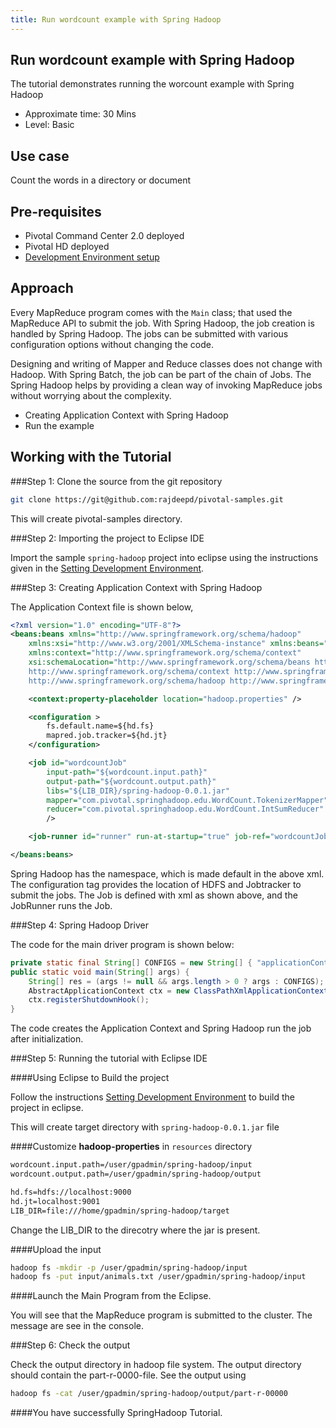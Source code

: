 ```yaml
---
title: Run wordcount example with Spring Hadoop
---
```


Run wordcount example with Spring Hadoop
--------------------------------------
The tutorial demonstrates running the worcount example with Spring Hadoop

* Approximate time: 30 Mins
* Level: Basic

Use case
--------
Count the words in a directory or document

Pre-requisites
-------------
* Pivotal Command Center 2.0 deployed
* Pivotal HD deployed
* [Development Environment setup](../setting-development.html)

Approach
--------
Every MapReduce program comes with the `Main` class; that used the MapReduce API to submit the job.
With Spring Hadoop, the job creation is handled by Spring Hadoop. The jobs can be submitted with various configuration options without changing the code. 

Designing and writing of Mapper and Reduce classes does not change with Hadoop. With Spring Batch, the job can be part of the chain of Jobs. The Spring Hadoop helps by providing a clean way of invoking MapReduce jobs without worrying about the complexity.

*  Creating Application Context with Spring Hadoop
*  Run the example

Working with the Tutorial
------------------------

###Step 1: Clone the source from the git repository

```bash
git clone https://git@github.com:rajdeepd/pivotal-samples.git
```
This will create pivotal-samples directory.

###Step 2: Importing the project to Eclipse IDE

Import the sample `spring-hadoop` project into eclipse using the instructions given in the [Setting Development Environment](../setting-development.html). 


###Step 3: Creating Application Context with Spring Hadoop

The Application Context file is shown below,

```xml
<?xml version="1.0" encoding="UTF-8"?>
<beans:beans xmlns="http://www.springframework.org/schema/hadoop"
	xmlns:xsi="http://www.w3.org/2001/XMLSchema-instance" xmlns:beans="http://www.springframework.org/schema/beans"
	xmlns:context="http://www.springframework.org/schema/context"
	xsi:schemaLocation="http://www.springframework.org/schema/beans http://www.springframework.org/schema/beans/spring-beans.xsd
	http://www.springframework.org/schema/context http://www.springframework.org/schema/context/spring-context.xsd
	http://www.springframework.org/schema/hadoop http://www.springframework.org/schema/hadoop/spring-hadoop.xsd">

	<context:property-placeholder location="hadoop.properties" />

	<configuration >
		fs.default.name=${hd.fs}
		mapred.job.tracker=${hd.jt}
	</configuration>

	<job id="wordcountJob" 
		input-path="${wordcount.input.path}"
		output-path="${wordcount.output.path}"
		libs="${LIB_DIR}/spring-hadoop-0.0.1.jar"
		mapper="com.pivotal.springhadoop.edu.WordCount.TokenizerMapper"
		reducer="com.pivotal.springhadoop.edu.WordCount.IntSumReducer" 
		/>

	<job-runner id="runner" run-at-startup="true" job-ref="wordcountJob" />

</beans:beans>
```

Spring Hadoop has the namespace, which is made default in the above xml.
The configuration tag provides the location of HDFS and Jobtracker to submit the jobs.
The Job is defined with xml as shown above, and the JobRunner runs the Job.

###Step 4: Spring Hadoop Driver

The code for the main driver program is shown below:

```java
private static final String[] CONFIGS = new String[] { "applicationContext.xml" };
public static void main(String[] args) {
	String[] res = (args != null && args.length > 0 ? args : CONFIGS);
	AbstractApplicationContext ctx = new ClassPathXmlApplicationContext(res);
	ctx.registerShutdownHook();
}

```
The code creates the Application Context and Spring Hadoop run the job after initialization. 

###Step 5: Running the tutorial with Eclipse IDE

####Using Eclipse to Build the project

Follow the instructions [Setting Development Environment](../setting-development.html)  to build the project in eclipse.

This will create target directory with `spring-hadoop-0.0.1.jar` file

####Customize **hadoop-properties** in `resources` directory

```xml
wordcount.input.path=/user/gpadmin/spring-hadoop/input
wordcount.output.path=/user/gpadmin/spring-hadoop/output

hd.fs=hdfs://localhost:9000
hd.jt=localhost:9001
LIB_DIR=file:///home/gpadmin/spring-hadoop/target
```
Change the LIB_DIR to the direcotry where the jar is present.

####Upload the input

```bash
hadoop fs -mkdir -p /user/gpadmin/spring-hadoop/input
hadoop fs -put input/animals.txt /user/gpadmin/spring-hadoop/input
```

####Launch the Main Program from the Eclipse.

You will see that the MapReduce program is submitted to the cluster. The message are see in the console.

###Step 6: Check the output

Check the output directory in hadoop file system. The output directory should contain the part-r-0000-file.
See the output using

```bash
hadoop fs -cat /user/gpadmin/spring-hadoop/output/part-r-00000
```

####You have successfully SpringHadoop Tutorial.

